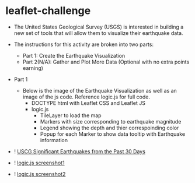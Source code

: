 # leaflet-challenge
- The United States Geological Survey (USGS) is interested in building a new set of tools that will allow them to visualize their earthquake data.
- The instructions for this activity are broken into two parts:
    -   Part 1: Create the Earthquake Visualization
    - Part 2(N/A): Gather and Plot More Data (Optional with no extra points earning) 

- Part 1 
    - Below is the image of the Earthquake Visualization as well as an image of the js code. Reference logic.js for full code.
        - DOCTYPE html with Leaflet CSS and Leaflet JS
        - logic.js 
            - TileLayer to load the map
            - Markers with size corresponding to earthquake magnitude
            - Legend showing the depth and thier correspoinding color
            - Popup for each Marker to show data tooltip with Earthquake information

- ! [USCG Significant Earthquakes from the Past 30 Days](https://github.com/Kre8iveEnvy/leaflet-challenge/blob/main/Images/USCG%20Significant%20Earthquakes%20from%20the%20Past%2030%20Days.png) 
- ! [logic.js screenshot1](https://github.com/Kre8iveEnvy/leaflet-challenge/blob/main/Images/logic.js%20screenshot1.png)
- ! [logic.js screenshot2](https://github.com/Kre8iveEnvy/leaflet-challenge/blob/main/Images/logic.js%20screenshot2.png)

     
    

